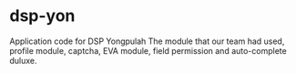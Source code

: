 # dsp-yon
Application code for DSP Yongpulah
The module that our team had used, profile module, captcha, EVA module, field permission and auto-complete duluxe. 